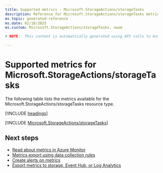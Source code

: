 ```yaml
---
title: Supported metrics - Microsoft.StorageActions/storageTasks
description: Reference for Microsoft.StorageActions/storageTasks metrics in Azure Monitor.
ms.topic: generated-reference
ms.date: 02/18/2025
ms.custom: Microsoft.StorageActions/storageTasks, naam

# NOTE:  This content is automatically generated using API calls to Azure. Any edits made on these files will be overwritten in the next run of the script. 

---
```


  
# Supported metrics for Microsoft.StorageActions/storageTasks
  
The following table lists the metrics available for the Microsoft.StorageActions/storageTasks resource type.  
  
  
[!INCLUDE [headings](~/reusable-content/ce-skilling/azure/includes/azure-monitor/reference/metrics/metrics-headings.md)]  
  
 

[!INCLUDE [Microsoft.StorageActions/storageTasks](~/reusable-content/ce-skilling/azure/includes/azure-monitor/reference/metrics/microsoft-storageactions-storagetasks-metrics-include.md)]  



## Next steps

- [Read about metrics in Azure Monitor](/azure/azure-monitor/data-platform)
- [Metrics export using data collection rules](/azure/azure-monitor/essentials/data-collection-metrics)
- [Create alerts on metrics](/azure/azure-monitor/alerts/alerts-overview)
- [Export metrics to storage, Event Hub, or Log Analytics](/azure/azure-monitor/essentials/platform-logs-overview)
